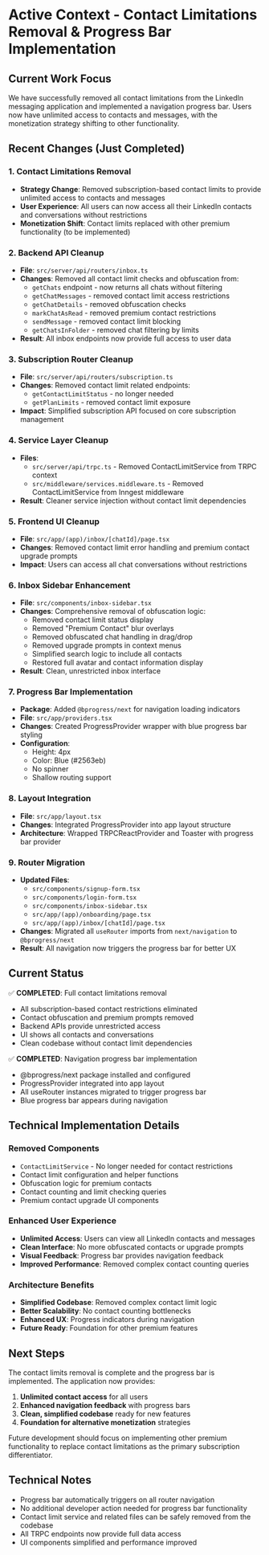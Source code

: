 # Active Context - Contact Limitations Removal & Progress Bar Implementation

## Current Work Focus

We have successfully removed all contact limitations from the LinkedIn messaging application and implemented a navigation progress bar. Users now have unlimited access to contacts and messages, with the monetization strategy shifting to other functionality.

## Recent Changes (Just Completed)

### 1. **Contact Limitations Removal**
- **Strategy Change**: Removed subscription-based contact limits to provide unlimited access to contacts and messages
- **User Experience**: All users can now access all their LinkedIn contacts and conversations without restrictions
- **Monetization Shift**: Contact limits replaced with other premium functionality (to be implemented)

### 2. **Backend API Cleanup**
- **File**: `src/server/api/routers/inbox.ts`
- **Changes**: Removed all contact limit checks and obfuscation from:
  - `getChats` endpoint - now returns all chats without filtering
  - `getChatMessages` - removed contact limit access restrictions
  - `getChatDetails` - removed obfuscation checks
  - `markChatAsRead` - removed premium contact restrictions
  - `sendMessage` - removed contact limit blocking
  - `getChatsInFolder` - removed chat filtering by limits
- **Result**: All inbox endpoints now provide full access to user data

### 3. **Subscription Router Cleanup**
- **File**: `src/server/api/routers/subscription.ts`
- **Changes**: Removed contact limit related endpoints:
  - `getContactLimitStatus` - no longer needed
  - `getPlanLimits` - removed contact limit exposure
- **Impact**: Simplified subscription API focused on core subscription management

### 4. **Service Layer Cleanup**
- **Files**: 
  - `src/server/api/trpc.ts` - Removed ContactLimitService from TRPC context
  - `src/middleware/services.middleware.ts` - Removed ContactLimitService from Inngest middleware
- **Result**: Cleaner service injection without contact limit dependencies

### 5. **Frontend UI Cleanup**
- **File**: `src/app/(app)/inbox/[chatId]/page.tsx`
- **Changes**: Removed contact limit error handling and premium contact upgrade prompts
- **Impact**: Users can access all chat conversations without restrictions

### 6. **Inbox Sidebar Enhancement**
- **File**: `src/components/inbox-sidebar.tsx`
- **Changes**: Comprehensive removal of obfuscation logic:
  - Removed contact limit status display
  - Removed "Premium Contact" blur overlays
  - Removed obfuscated chat handling in drag/drop
  - Removed upgrade prompts in context menus
  - Simplified search logic to include all contacts
  - Restored full avatar and contact information display
- **Result**: Clean, unrestricted inbox interface

### 7. **Progress Bar Implementation**
- **Package**: Added `@bprogress/next` for navigation loading indicators
- **File**: `src/app/providers.tsx`
- **Changes**: Created ProgressProvider wrapper with blue progress bar styling
- **Configuration**:
  - Height: 4px
  - Color: Blue (#2563eb)
  - No spinner
  - Shallow routing support

### 8. **Layout Integration**
- **File**: `src/app/layout.tsx`
- **Changes**: Integrated ProgressProvider into app layout structure
- **Architecture**: Wrapped TRPCReactProvider and Toaster with progress bar provider

### 9. **Router Migration**
- **Updated Files**:
  - `src/components/signup-form.tsx`
  - `src/components/login-form.tsx` 
  - `src/components/inbox-sidebar.tsx`
  - `src/app/(app)/onboarding/page.tsx`
  - `src/app/(app)/inbox/[chatId]/page.tsx`
- **Changes**: Migrated all `useRouter` imports from `next/navigation` to `@bprogress/next`
- **Result**: All navigation now triggers the progress bar for better UX

## Current Status

✅ **COMPLETED**: Full contact limitations removal
- All subscription-based contact restrictions eliminated
- Contact obfuscation and premium prompts removed
- Backend APIs provide unrestricted access
- UI shows all contacts and conversations
- Clean codebase without contact limit dependencies

✅ **COMPLETED**: Navigation progress bar implementation
- @bprogress/next package installed and configured
- ProgressProvider integrated into app layout
- All useRouter instances migrated to trigger progress bar
- Blue progress bar appears during navigation

## Technical Implementation Details

### Removed Components
- `ContactLimitService` - No longer needed for contact restrictions
- Contact limit configuration and helper functions
- Obfuscation logic for premium contacts
- Contact counting and limit checking queries
- Premium contact upgrade UI components

### Enhanced User Experience
- **Unlimited Access**: Users can view all LinkedIn contacts and messages
- **Clean Interface**: No more obfuscated contacts or upgrade prompts  
- **Visual Feedback**: Progress bar provides navigation feedback
- **Improved Performance**: Removed complex contact counting queries

### Architecture Benefits
- **Simplified Codebase**: Removed complex contact limit logic
- **Better Scalability**: No contact counting bottlenecks
- **Enhanced UX**: Progress indicators during navigation
- **Future Ready**: Foundation for other premium features

## Next Steps

The contact limits removal is complete and the progress bar is implemented. The application now provides:
1. **Unlimited contact access** for all users
2. **Enhanced navigation feedback** with progress bars
3. **Clean, simplified codebase** ready for new features
4. **Foundation for alternative monetization** strategies

Future development should focus on implementing other premium functionality to replace contact limitations as the primary subscription differentiator.

## Technical Notes

- Progress bar automatically triggers on all router navigation
- No additional developer action needed for progress bar functionality
- Contact limit service and related files can be safely removed from the codebase
- All TRPC endpoints now provide full data access
- UI components simplified and performance improved
